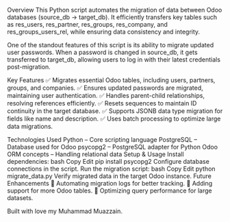 Overview
This Python script automates the migration of data between Odoo databases (source_db → target_db). It efficiently transfers key tables such as res_users, res_partner, res_groups, res_company, and res_groups_users_rel, while ensuring data consistency and integrity.

One of the standout features of this script is its ability to migrate updated user passwords. When a password is changed in source_db, it gets transferred to target_db, allowing users to log in with their latest credentials post-migration.

Key Features
✅ Migrates essential Odoo tables, including users, partners, groups, and companies.
✅ Ensures updated passwords are migrated, maintaining user authentication.
✅ Handles parent-child relationships, resolving references efficiently.
✅ Resets sequences to maintain ID continuity in the target database.
✅ Supports JSONB data type migration for fields like name and description.
✅ Uses batch processing to optimize large data migrations.

Technologies Used
Python – Core scripting language
PostgreSQL – Database used for Odoo
psycopg2 – PostgreSQL adapter for Python
Odoo ORM concepts – Handling relational data
Setup & Usage
Install dependencies:
bash
Copy
Edit
pip install psycopg2
Configure database connections in the script.
Run the migration script:
bash
Copy
Edit
python migrate_data.py
Verify migrated data in the target Odoo instance.
Future Enhancements
🔹 Automating migration logs for better tracking.
🔹 Adding support for more Odoo tables.
🔹 Optimizing query performance for large datasets.


Built with love my Muhammad Muazzain.

